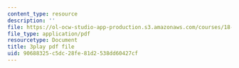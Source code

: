 ```yaml
---
content_type: resource
description: ''
file: https://ol-ocw-studio-app-production.s3.amazonaws.com/courses/18-02-multivariable-calculus-fall-2007/90688325c5dc28fe81d2538dd60427cf_z5TPjZrsp2k.pdf
file_type: application/pdf
resourcetype: Document
title: 3play pdf file
uid: 90688325-c5dc-28fe-81d2-538dd60427cf
---
```

